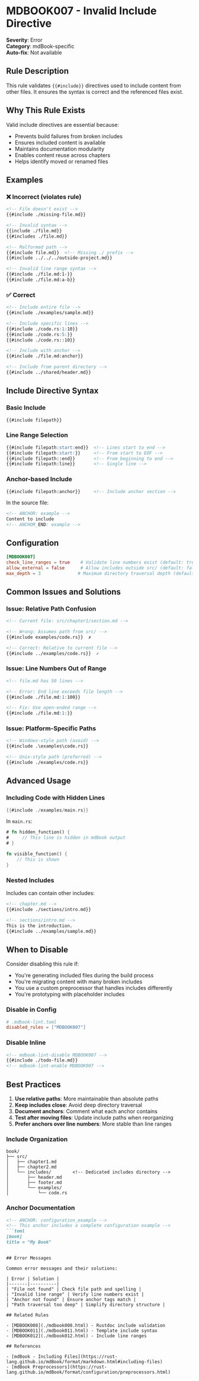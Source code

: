 # MDBOOK007 - Invalid Include Directive

**Severity**: Error  
**Category**: mdBook-specific  
**Auto-fix**: Not available

## Rule Description

This rule validates `{{#include}}` directives used to include content from other files. It ensures the syntax is correct and the referenced files exist.

## Why This Rule Exists

Valid include directives are essential because:
- Prevents build failures from broken includes
- Ensures included content is available
- Maintains documentation modularity
- Enables content reuse across chapters
- Helps identify moved or renamed files

## Examples

### ❌ Incorrect (violates rule)

```markdown
<!-- File doesn't exist -->
{{#include ./missing-file.md}}

<!-- Invalid syntax -->
{{include ./file.md}}
{{#includes ./file.md}}

<!-- Malformed path -->
{{#include file.md}}  <!-- Missing ./ prefix -->
{{#include ../../../outside-project.md}}

<!-- Invalid line range syntax -->
{{#include ./file.md:1-}}
{{#include ./file.md:a-b}}
```

### ✅ Correct

```markdown
<!-- Include entire file -->
{{#include ./examples/sample.md}}

<!-- Include specific lines -->
{{#include ./code.rs:1:10}}
{{#include ./code.rs:5:}}
{{#include ./code.rs::10}}

<!-- Include with anchor -->
{{#include ./file.md:anchor}}

<!-- Include from parent directory -->
{{#include ../shared/header.md}}
```

## Include Directive Syntax

### Basic Include
```markdown
{{#include filepath}}
```

### Line Range Selection
```markdown
{{#include filepath:start:end}}  <!-- Lines start to end -->
{{#include filepath:start:}}     <!-- From start to EOF -->
{{#include filepath::end}}       <!-- From beginning to end -->
{{#include filepath:line}}       <!-- Single line -->
```

### Anchor-based Include
```markdown
{{#include filepath:anchor}}     <!-- Include anchor section -->
```

In the source file:
```markdown
<!-- ANCHOR: example -->
Content to include
<!-- ANCHOR_END: example -->
```

## Configuration

```toml
[MDBOOK007]
check_line_ranges = true    # Validate line numbers exist (default: true)
allow_external = false      # Allow includes outside src/ (default: false)
max_depth = 3              # Maximum directory traversal depth (default: 3)
```

## Common Issues and Solutions

### Issue: Relative Path Confusion
```markdown
<!-- Current file: src/chapter1/section.md -->

<!-- Wrong: Assumes path from src/ -->
{{#include examples/code.rs}}  ✗

<!-- Correct: Relative to current file -->
{{#include ../examples/code.rs}}  ✓
```

### Issue: Line Numbers Out of Range
```markdown
<!-- file.md has 50 lines -->

<!-- Error: End line exceeds file length -->
{{#include ./file.md:1:100}}

<!-- Fix: Use open-ended range -->
{{#include ./file.md:1:}}
```

### Issue: Platform-Specific Paths
```markdown
<!-- Windows-style path (avoid) -->
{{#include .\examples\code.rs}}

<!-- Unix-style path (preferred) -->
{{#include ./examples/code.rs}}
```

## Advanced Usage

### Including Code with Hidden Lines

```rust
{{#include ./examples/main.rs}}
```

In `main.rs`:
```rust
# fn hidden_function() {
#     // This line is hidden in mdBook output
# }

fn visible_function() {
    // This is shown
}
```

### Nested Includes

Includes can contain other includes:
```markdown
<!-- chapter.md -->
{{#include ./sections/intro.md}}

<!-- sections/intro.md -->
This is the introduction.
{{#include ../examples/sample.md}}
```

## When to Disable

Consider disabling this rule if:
- You're generating included files during the build process
- You're migrating content with many broken includes
- You use a custom preprocessor that handles includes differently
- You're prototyping with placeholder includes

### Disable in Config

```toml
# .mdbook-lint.toml
disabled_rules = ["MDBOOK007"]
```

### Disable Inline

```markdown
<!-- mdbook-lint-disable MDBOOK007 -->
{{#include ./todo-file.md}}
<!-- mdbook-lint-enable MDBOOK007 -->
```

## Best Practices

1. **Use relative paths**: More maintainable than absolute paths
2. **Keep includes close**: Avoid deep directory traversal
3. **Document anchors**: Comment what each anchor contains
4. **Test after moving files**: Update include paths when reorganizing
5. **Prefer anchors over line numbers**: More stable than line ranges

### Include Organization

```
book/
├── src/
│   ├── chapter1.md
│   ├── chapter2.md
│   └── includes/        <!-- Dedicated includes directory -->
│       ├── header.md
│       ├── footer.md
│       └── examples/
│           └── code.rs
```

### Anchor Documentation

```markdown
<!-- ANCHOR: configuration_example -->
<!-- This anchor includes a complete configuration example -->
```toml
[book]
title = "My Book"
```
<!-- ANCHOR_END: configuration_example -->
```

## Error Messages

Common error messages and their solutions:

| Error | Solution |
|-------|----------|
| "File not found" | Check file path and spelling |
| "Invalid line range" | Verify line numbers exist |
| "Anchor not found" | Ensure anchor tags match |
| "Path traversal too deep" | Simplify directory structure |

## Related Rules

- [MDBOOK008](./mdbook008.html) - Rustdoc include validation
- [MDBOOK011](./mdbook011.html) - Template include syntax
- [MDBOOK012](./mdbook012.html) - Include line ranges

## References

- [mdBook - Including Files](https://rust-lang.github.io/mdBook/format/markdown.html#including-files)
- [mdBook Preprocessors](https://rust-lang.github.io/mdBook/format/configuration/preprocessors.html)
